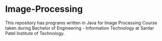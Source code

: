 # Image-Processing

This repository has programs written in Java for Image Processing Course taken during Bachelor of Engineering - Information Technology at Sardar Patel Institute of Technology.
